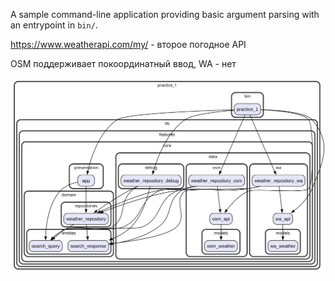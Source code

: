 A sample command-line application providing basic argument parsing with an entrypoint in `bin/`.

https://www.weatherapi.com/my/ - второе погодное API

OSM поддерживает покоординатный ввод, WA - нет

![Схемка](https://github.com/WeCanStart/flutter_course_2024/blob/master/practice_1/graph.svg?raw=true)
